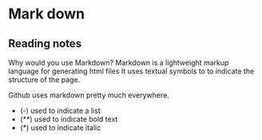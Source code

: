 # Mark down

## Reading notes

Why would you use Markdown? Markdown is a lightweight markup language for generating html files
It uses textual symbols to to indicate the structure of the page.

Github uses markdown pretty much everywhere.

- (-) used to indicate a list
- (**) used to indicate bold text
- (*) used to indicate italic